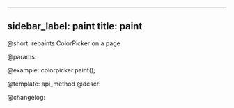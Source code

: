 
---
sidebar_label: paint
title: paint
---          

@short: repaints ColorPicker on a page


@params:




@example:
colorpicker.paint();


@template: api_method
@descr:





@changelog:


